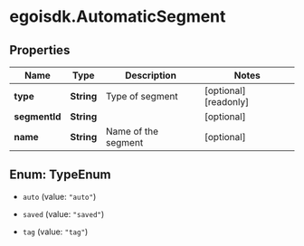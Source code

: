 # egoisdk.AutomaticSegment

## Properties

Name | Type | Description | Notes
------------ | ------------- | ------------- | -------------
**type** | **String** | Type of segment | [optional] [readonly] 
**segmentId** | **String** |  | [optional] 
**name** | **String** | Name of the segment | [optional] 



## Enum: TypeEnum


* `auto` (value: `"auto"`)

* `saved` (value: `"saved"`)

* `tag` (value: `"tag"`)




